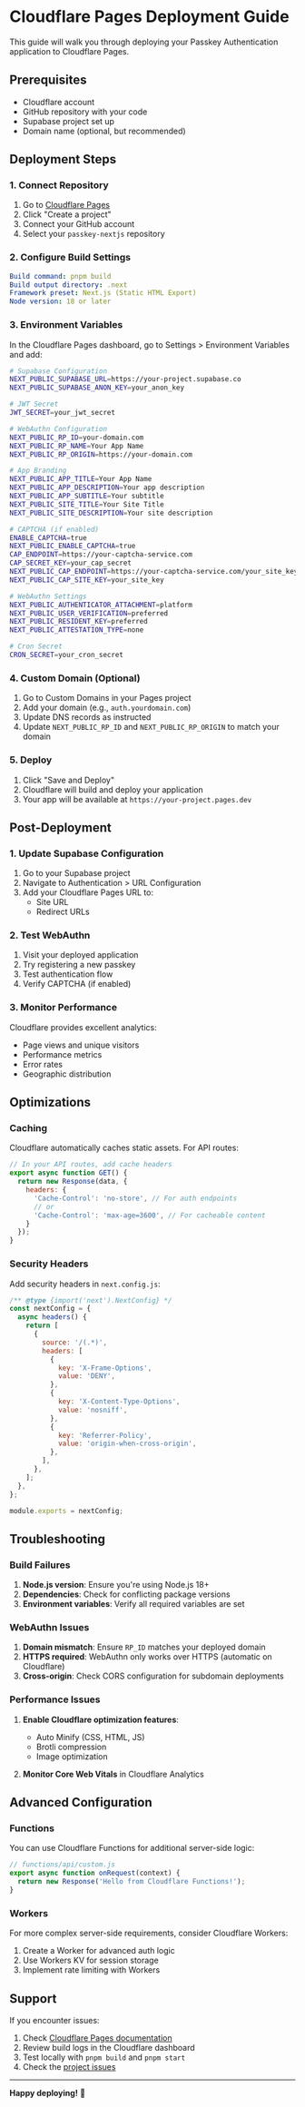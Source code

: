 # Cloudflare Pages Deployment Guide

This guide will walk you through deploying your Passkey Authentication application to Cloudflare Pages.

## Prerequisites

- Cloudflare account
- GitHub repository with your code
- Supabase project set up
- Domain name (optional, but recommended)

## Deployment Steps

### 1. Connect Repository

1. Go to [Cloudflare Pages](https://pages.cloudflare.com/)
2. Click "Create a project"
3. Connect your GitHub account
4. Select your `passkey-nextjs` repository

### 2. Configure Build Settings

```yaml
Build command: pnpm build
Build output directory: .next
Framework preset: Next.js (Static HTML Export)
Node version: 18 or later
```

### 3. Environment Variables

In the Cloudflare Pages dashboard, go to Settings > Environment Variables and add:

```bash
# Supabase Configuration
NEXT_PUBLIC_SUPABASE_URL=https://your-project.supabase.co
NEXT_PUBLIC_SUPABASE_ANON_KEY=your_anon_key

# JWT Secret
JWT_SECRET=your_jwt_secret

# WebAuthn Configuration
NEXT_PUBLIC_RP_ID=your-domain.com
NEXT_PUBLIC_RP_NAME=Your App Name
NEXT_PUBLIC_RP_ORIGIN=https://your-domain.com

# App Branding
NEXT_PUBLIC_APP_TITLE=Your App Name
NEXT_PUBLIC_APP_DESCRIPTION=Your app description
NEXT_PUBLIC_APP_SUBTITLE=Your subtitle
NEXT_PUBLIC_SITE_TITLE=Your Site Title
NEXT_PUBLIC_SITE_DESCRIPTION=Your site description

# CAPTCHA (if enabled)
ENABLE_CAPTCHA=true
NEXT_PUBLIC_ENABLE_CAPTCHA=true
CAP_ENDPOINT=https://your-captcha-service.com
CAP_SECRET_KEY=your_cap_secret
NEXT_PUBLIC_CAP_ENDPOINT=https://your-captcha-service.com/your_site_key/
NEXT_PUBLIC_CAP_SITE_KEY=your_site_key

# WebAuthn Settings
NEXT_PUBLIC_AUTHENTICATOR_ATTACHMENT=platform
NEXT_PUBLIC_USER_VERIFICATION=preferred
NEXT_PUBLIC_RESIDENT_KEY=preferred
NEXT_PUBLIC_ATTESTATION_TYPE=none

# Cron Secret
CRON_SECRET=your_cron_secret
```

### 4. Custom Domain (Optional)

1. Go to Custom Domains in your Pages project
2. Add your domain (e.g., `auth.yourdomain.com`)
3. Update DNS records as instructed
4. Update `NEXT_PUBLIC_RP_ID` and `NEXT_PUBLIC_RP_ORIGIN` to match your domain

### 5. Deploy

1. Click "Save and Deploy"
2. Cloudflare will build and deploy your application
3. Your app will be available at `https://your-project.pages.dev`

## Post-Deployment

### 1. Update Supabase Configuration

1. Go to your Supabase project
2. Navigate to Authentication > URL Configuration
3. Add your Cloudflare Pages URL to:
   - Site URL
   - Redirect URLs

### 2. Test WebAuthn

1. Visit your deployed application
2. Try registering a new passkey
3. Test authentication flow
4. Verify CAPTCHA (if enabled)

### 3. Monitor Performance

Cloudflare provides excellent analytics:
- Page views and unique visitors
- Performance metrics
- Error rates
- Geographic distribution

## Optimizations

### Caching

Cloudflare automatically caches static assets. For API routes:

```javascript
// In your API routes, add cache headers
export async function GET() {
  return new Response(data, {
    headers: {
      'Cache-Control': 'no-store', // For auth endpoints
      // or
      'Cache-Control': 'max-age=3600', // For cacheable content
    }
  });
}
```

### Security Headers

Add security headers in `next.config.js`:

```javascript
/** @type {import('next').NextConfig} */
const nextConfig = {
  async headers() {
    return [
      {
        source: '/(.*)',
        headers: [
          {
            key: 'X-Frame-Options',
            value: 'DENY',
          },
          {
            key: 'X-Content-Type-Options',
            value: 'nosniff',
          },
          {
            key: 'Referrer-Policy',
            value: 'origin-when-cross-origin',
          },
        ],
      },
    ];
  },
};

module.exports = nextConfig;
```

## Troubleshooting

### Build Failures

1. **Node.js version**: Ensure you're using Node.js 18+
2. **Dependencies**: Check for conflicting package versions
3. **Environment variables**: Verify all required variables are set

### WebAuthn Issues

1. **Domain mismatch**: Ensure `RP_ID` matches your deployed domain
2. **HTTPS required**: WebAuthn only works over HTTPS (automatic on Cloudflare)
3. **Cross-origin**: Check CORS configuration for subdomain deployments

### Performance Issues

1. **Enable Cloudflare optimization features**:
   - Auto Minify (CSS, HTML, JS)
   - Brotli compression
   - Image optimization

2. **Monitor Core Web Vitals** in Cloudflare Analytics

## Advanced Configuration

### Functions

You can use Cloudflare Functions for additional server-side logic:

```javascript
// functions/api/custom.js
export async function onRequest(context) {
  return new Response('Hello from Cloudflare Functions!');
}
```

### Workers

For more complex server-side requirements, consider Cloudflare Workers:

1. Create a Worker for advanced auth logic
2. Use Workers KV for session storage
3. Implement rate limiting with Workers

## Support

If you encounter issues:

1. Check [Cloudflare Pages documentation](https://developers.cloudflare.com/pages/)
2. Review build logs in the Cloudflare dashboard
3. Test locally with `pnpm build` and `pnpm start`
4. Check the [project issues](https://github.com/GaryKu0/passkey-nextjs/issues)

---

**Happy deploying!** 🚀
